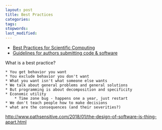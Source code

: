 ```yaml
---
layout: post
title: Best Practices
categories:
tags:
stopwords:
last_modified:
---
```


* [Best Practices for Scientific Computing](https://journals.plos.org/plosbiology/article?id=10.1371/journal.pbio.1001745)
* [Guidelines for authors submitting code & software](https://www.nature.com/documents/GuidelinesCodePublication.pdf)


What is a best practice?

	* You get behavior you want
	* You exclude behavior you don't want
	* What you want isn't what someone else wants
	* We talk about general problems and general solutions
	* But programming is about decomposition and specificity
	* Economic utility
		* Time zone bug - happens one a year, just restart
	* We don't teach people how to make decisions
	* what are the consequences (and their severities?)


http://www.pathsensitive.com/2018/01/the-design-of-software-is-thing-apart.html
